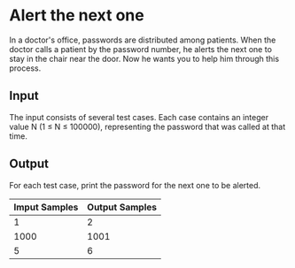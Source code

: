 # Alert the next one

In a doctor's office, passwords are distributed among patients. When the doctor calls a patient by the password number, he alerts the next one to stay in the chair near the door. Now he wants you to help him through this process.

## Input

The input consists of several test cases. Each case contains an integer value N (1 ≤ N ≤ 100000), representing the password that was called at that time.

## Output

For each test case, print the password for the next one to be alerted.

| Imput Samples | Output Samples | 
|---------------|----------------|
|      1        |       2        |
|     1000      |     1001       |
|      5        |       6        |
 
